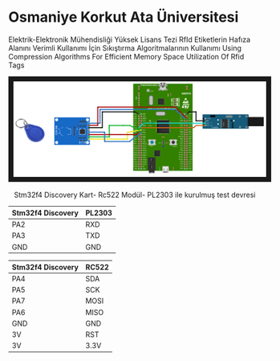 
# Osmaniye Korkut Ata Üniversitesi 

Elektrik-Elektronik Mühendisliği Yüksek Lisans Tezi 
RfId Etiketlerin Hafıza Alanını Verimli Kullanımı İçin Sıkıştırma Algoritmalarının Kullanımı
Using Compression Algorithms For Efficient Memory Space Utilization Of Rfid Tags
<p align="center">
<img src="https://github.com/hckaya/yl_tez/blob/main/devre.png" border="10"/>
</p>
<p align="center" > Stm32f4 Discovery Kart- Rc522 Modül- PL2303 ile kurulmuş test devresi </p>


| Stm32f4 Discovery  | PL2303 |
| ------------- | ------------- |
| PA2  | RXD  |
| PA3  | TXD  |
| GND  | GND  |

| Stm32f4 Discovery  | RC522 |
| ------------- | ------------- |
| PA4  | SDA  |
| PA5  | SCK  |
| PA7  | MOSI  |
| PA6  | MISO |
| GND  | GND |
| 3V  | RST  |
| 3V  | 3.3V  |


    
